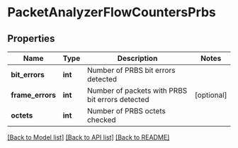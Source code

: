 # PacketAnalyzerFlowCountersPrbs

## Properties
Name | Type | Description | Notes
------------ | ------------- | ------------- | -------------
**bit_errors** | **int** | Number of PRBS bit errors detected | 
**frame_errors** | **int** | Number of packets with PRBS bit errors detected | [optional] 
**octets** | **int** | Number of PRBS octets checked | 

[[Back to Model list]](../README.md#documentation-for-models) [[Back to API list]](../README.md#documentation-for-api-endpoints) [[Back to README]](../README.md)


